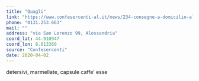 ```yaml
---
title: "Quagli"
link: "https://www.confesercenti-al.it/news/234-consegne-a-domicilio-alessandria-lista-aggiornata-al-26-marzo.html"
phone: "0131.253.663"
mail: ""
address: "via San Lorenzo 99, Alessandria"
coord_lat: 44.910947
coord_lon: 8.613360
source: "Confesercenti"
date: 2020-04-02
---
```


detersivi, marmellate, capsule caffe’ esse
